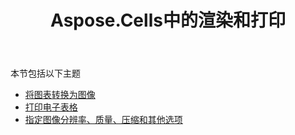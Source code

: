 ﻿---
title: Aspose.Cells中的渲染和打印
type: docs
weight: 70
url: /zh/net/rendering-and-printing-in-aspose-cells/
---
本节包括以下主题

- [将图表转换为图像](/cells/zh/net/convert-charts-to-images/)
- [打印电子表格](/cells/zh/net/print-spreadsheets/)
- [指定图像分辨率、质量、压缩和其他选项](/cells/zh/net/specify-image-resolution-quality-compression-and-other-options/)
